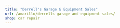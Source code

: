 ```yaml
---
title: "Derrell's Garage & Equipment Sales"
url: /amarillo/derrells-garage-and-equipment-sales/
shop: car repair
---
```

